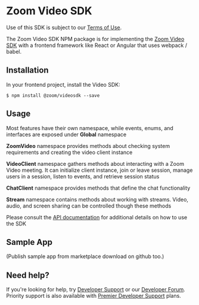 # Zoom Video SDK

Use of this SDK is subject to our [Terms of Use](https://zoom.us/docs/en-us/zoom_api_license_and_tou.html).

The Zoom Video SDK NPM package is for implementing the [Zoom Video SDK](https://marketplace.zoom.us/docs/sdk/video/introduction) with a frontend framework like React or Angular that uses webpack / babel.

## Installation

In your frontend project, install the Video SDK:

`$ npm install @zoom/videosdk --save`

## Usage
Most features have their own namespace, while events, enums, and interfaces are exposed under **Global** namespace

**ZoomVideo** namespace provides methods about checking system requirements and creating the video client instance

**VideoClient** namespace gathers methods about interacting with a Zoom Video meeting. It can initialize client instance, join or leave session, manage users in a session, listen to events, and retrieve session status

**ChatClient** namespace provides methods that define the chat functionality

**Stream** namespace contains methods about working with streams. Video, audio, and screen sharing can be controlled though these methods

Please consult the [API documentation](https://marketplace.zoom.us/docs/sdk/video/web) for additional details on how to use the SDK


## Sample App

(Publish sample app from marketplace download on github too.)

<!-- Checkout the [Zoom Web SDK Sample App](), and the [Simple Signature Setup Sample App](). -->

## Need help?

If you're looking for help, try [Developer Support](https://devsupport.zoom.us) or our [Developer Forum](https://devforum.zoom.us). Priority support is also available with [Premier Developer Support](https://zoom.us/docs/en-us/developer-support-plans.html) plans.
